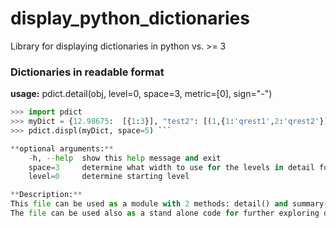 # display_python_dictionaries
Library for displaying dictionaries in python vs. >= 3

### Dictionaries in readable format

**usage:** pdict.detail(obj, level=0, space=3, metric=[0], sign="-")

```python
>>> import pdict  
>>> myDict = {12.98675:  [{1:3}], "test2": [(1,{1:'qrest1',2:'qrest2'}), (3,4)], }  
>>> pdict.displ(myDict, space=5) ```

**optional arguments:**  
    -h, --help  show this help message and exit  
    space=3     determine what width to use for the levels in detail function  
    level=0     determine starting level  

**Description:**  
This file can be used as a module with 2 methods: detail() and summary()  
The file can be used also as a stand alone code for further exploring dicts
